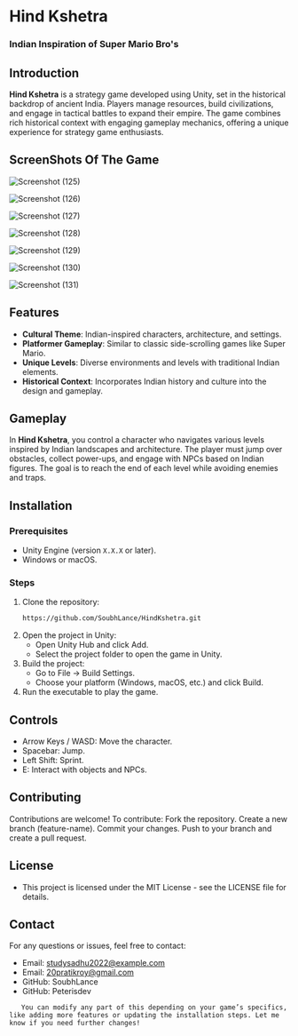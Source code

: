 # Hind Kshetra 
###  Indian Inspiration of Super Mario Bro's

## Introduction
**Hind Kshetra** is a strategy game developed using Unity, set in the historical backdrop of ancient India. Players manage resources, build civilizations, and engage in tactical battles to expand their empire. 
The game combines rich historical context with engaging gameplay mechanics, offering a unique experience for strategy game enthusiasts.

## ScreenShots Of The Game
![Screenshot (125)](https://github.com/user-attachments/assets/08dcdba7-b914-40ad-ab6a-bf812d7ed05a)

![Screenshot (126)](https://github.com/user-attachments/assets/fdc42ffd-f9ae-46dc-9579-a6d60a46a1bd)

![Screenshot (127)](https://github.com/user-attachments/assets/67db872a-e529-4daf-b5cd-3aaa16452c48)

![Screenshot (128)](https://github.com/user-attachments/assets/a02c21d3-9752-4749-8547-441de3f7304d)

![Screenshot (129)](https://github.com/user-attachments/assets/02a94c79-3b5d-4403-bb1b-9d57effe3b08)

![Screenshot (130)](https://github.com/user-attachments/assets/78ec765c-d3ba-4ebc-9069-9008c14ad957)

![Screenshot (131)](https://github.com/user-attachments/assets/c8abe4dc-5926-4bf0-abe9-f5e9d58a4da3)


## Features
- **Cultural Theme**: Indian-inspired characters, architecture, and settings.
- **Platformer Gameplay**: Similar to classic side-scrolling games like Super Mario.
- **Unique Levels**: Diverse environments and levels with traditional Indian elements.
- **Historical Context**: Incorporates Indian history and culture into the design and gameplay.

## Gameplay
In **Hind Kshetra**, you control a character who navigates various levels inspired by Indian landscapes and architecture. The player must jump over obstacles, collect power-ups, and engage with NPCs based on Indian figures. The goal is to reach the end of each level while avoiding enemies and traps.

## Installation

### Prerequisites
- Unity Engine (version `X.X.X` or later).
- Windows or macOS.

### Steps
1. Clone the repository:
   ```bash
   https://github.com/SoubhLance/HindKshetra.git
2. Open the project in Unity:
   - Open Unity Hub and click Add.
   - Select the project folder to open the game in Unity.
3. Build the project:
   - Go to File -> Build Settings.
   - Choose your platform (Windows, macOS, etc.) and click Build.
4. Run the executable to play the game.

## Controls
 
  - Arrow Keys / WASD: Move the character.
  - Spacebar: Jump.
  - Left Shift: Sprint.
  - E: Interact with objects and NPCs.

## Contributing

  Contributions are welcome! To contribute:
  Fork the repository.
  Create a new branch (feature-name).
  Commit your changes.
  Push to your branch and create a pull request.

## License
 - This project is licensed under the MIT License - see the LICENSE file for details.

## Contact
  
  For any questions or issues, feel free to contact:
   - Email: studysadhu2022@example.com
   - Email: 20pratikroy@gmail.com
   - GitHub: SoubhLance
   - GitHub: Peterisdev
```vbnet
   You can modify any part of this depending on your game’s specifics, like adding more features or updating the installation steps. Let me know if you need further changes!
```



